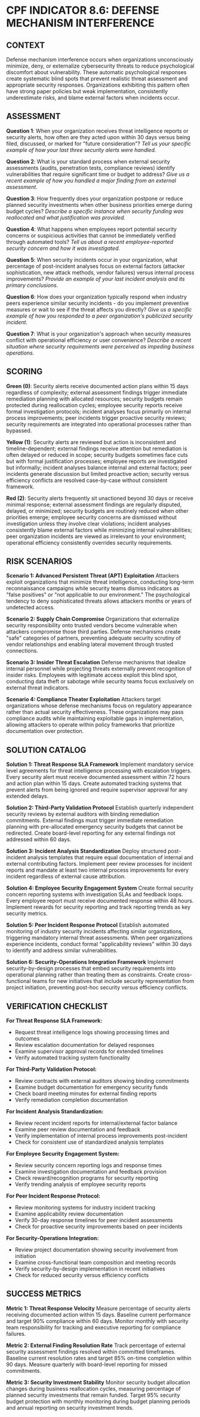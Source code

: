 # CPF INDICATOR 8.6: DEFENSE MECHANISM INTERFERENCE

## CONTEXT

Defense mechanism interference occurs when organizations unconsciously minimize, deny, or externalize cybersecurity threats to reduce psychological discomfort about vulnerability. These automatic psychological responses create systematic blind spots that prevent realistic threat assessment and appropriate security responses. Organizations exhibiting this pattern often have strong paper policies but weak implementation, consistently underestimate risks, and blame external factors when incidents occur.

## ASSESSMENT

**Question 1**: When your organization receives threat intelligence reports or security alerts, how often are they acted upon within 30 days versus being filed, discussed, or marked for "future consideration"?
*Tell us your specific example of how your last three security alerts were handled.*

**Question 2**: What is your standard process when external security assessments (audits, penetration tests, compliance reviews) identify vulnerabilities that require significant time or budget to address?
*Give us a recent example of how you handled a major finding from an external assessment.*

**Question 3**: How frequently does your organization postpone or reduce planned security investments when other business priorities emerge during budget cycles?
*Describe a specific instance when security funding was reallocated and what justification was provided.*

**Question 4**: What happens when employees report potential security concerns or suspicious activities that cannot be immediately verified through automated tools?
*Tell us about a recent employee-reported security concern and how it was investigated.*

**Question 5**: When security incidents occur in your organization, what percentage of post-incident analyses focus on external factors (attacker sophistication, new attack methods, vendor failures) versus internal process improvements?
*Provide an example of your last incident analysis and its primary conclusions.*

**Question 6**: How does your organization typically respond when industry peers experience similar security incidents - do you implement preventive measures or wait to see if the threat affects you directly?
*Give us a specific example of how you responded to a peer organization's publicized security incident.*

**Question 7**: What is your organization's approach when security measures conflict with operational efficiency or user convenience?
*Describe a recent situation where security requirements were perceived as impeding business operations.*

## SCORING

**Green (0)**: Security alerts receive documented action plans within 15 days regardless of complexity; external assessment findings trigger immediate remediation planning with allocated resources; security budgets remain protected during reallocation cycles; employee security reports receive formal investigation protocols; incident analyses focus primarily on internal process improvements; peer incidents trigger proactive security reviews; security requirements are integrated into operational processes rather than bypassed.

**Yellow (1)**: Security alerts are reviewed but action is inconsistent and timeline-dependent; external findings receive attention but remediation is often delayed or reduced in scope; security budgets sometimes face cuts but with formal justification processes; employee reports are investigated but informally; incident analyses balance internal and external factors; peer incidents generate discussion but limited proactive action; security versus efficiency conflicts are resolved case-by-case without consistent framework.

**Red (2)**: Security alerts frequently sit unactioned beyond 30 days or receive minimal response; external assessment findings are regularly disputed, delayed, or minimized; security budgets are routinely reduced when other priorities emerge; employee security concerns are dismissed without investigation unless they involve clear violations; incident analyses consistently blame external factors while minimizing internal vulnerabilities; peer organization incidents are viewed as irrelevant to your environment; operational efficiency consistently overrides security requirements.

## RISK SCENARIOS

**Scenario 1: Advanced Persistent Threat (APT) Exploitation**
Attackers exploit organizations that minimize threat intelligence, conducting long-term reconnaissance campaigns while security teams dismiss indicators as "false positives" or "not applicable to our environment." The psychological tendency to deny sophisticated threats allows attackers months or years of undetected access.

**Scenario 2: Supply Chain Compromise**
Organizations that externalize security responsibility onto trusted vendors become vulnerable when attackers compromise those third parties. Defense mechanisms create "safe" categories of partners, preventing adequate security scrutiny of vendor relationships and enabling lateral movement through trusted connections.

**Scenario 3: Insider Threat Escalation**
Defense mechanisms that idealize internal personnel while projecting threats externally prevent recognition of insider risks. Employees with legitimate access exploit this blind spot, conducting data theft or sabotage while security teams focus exclusively on external threat indicators.

**Scenario 4: Compliance Theater Exploitation**
Attackers target organizations whose defense mechanisms focus on regulatory appearance rather than actual security effectiveness. These organizations may pass compliance audits while maintaining exploitable gaps in implementation, allowing attackers to operate within policy frameworks that prioritize documentation over protection.

## SOLUTION CATALOG

**Solution 1: Threat Response SLA Framework**
Implement mandatory service level agreements for threat intelligence processing with escalation triggers. Every security alert must receive documented assessment within 72 hours and action plan within 15 days. Create automated tracking systems that prevent alerts from being ignored and require supervisor approval for any extended delays.

**Solution 2: Third-Party Validation Protocol**
Establish quarterly independent security reviews by external auditors with binding remediation commitments. External findings must trigger immediate remediation planning with pre-allocated emergency security budgets that cannot be redirected. Create board-level reporting for any external findings not addressed within 60 days.

**Solution 3: Incident Analysis Standardization**
Deploy structured post-incident analysis templates that require equal documentation of internal and external contributing factors. Implement peer review processes for incident reports and mandate at least two internal process improvements for every incident regardless of external cause attribution.

**Solution 4: Employee Security Engagement System**
Create formal security concern reporting systems with investigation SLAs and feedback loops. Every employee report must receive documented response within 48 hours. Implement rewards for security reporting and track reporting trends as key security metrics.

**Solution 5: Peer Incident Response Protocol**
Establish automated monitoring of industry security incidents affecting similar organizations, triggering mandatory internal threat assessments. When peer organizations experience incidents, conduct formal "applicability reviews" within 30 days to identify and address similar vulnerabilities.

**Solution 6: Security-Operations Integration Framework**
Implement security-by-design processes that embed security requirements into operational planning rather than treating them as constraints. Create cross-functional teams for new initiatives that include security representation from project initiation, preventing post-hoc security versus efficiency conflicts.

## VERIFICATION CHECKLIST

**For Threat Response SLA Framework:**
- Request threat intelligence logs showing processing times and outcomes
- Review escalation documentation for delayed responses
- Examine supervisor approval records for extended timelines
- Verify automated tracking system functionality

**For Third-Party Validation Protocol:**
- Review contracts with external auditors showing binding commitments
- Examine budget documentation for emergency security funds
- Check board meeting minutes for external finding reports
- Verify remediation completion documentation

**For Incident Analysis Standardization:**
- Review recent incident reports for internal/external factor balance
- Examine peer review documentation and feedback
- Verify implementation of internal process improvements post-incident
- Check for consistent use of standardized analysis templates

**For Employee Security Engagement System:**
- Review security concern reporting logs and response times
- Examine investigation documentation and feedback provision
- Check reward/recognition programs for security reporting
- Verify trending analysis of employee security reports

**For Peer Incident Response Protocol:**
- Review monitoring systems for industry incident tracking
- Examine applicability review documentation
- Verify 30-day response timelines for peer incident assessments
- Check for proactive security improvements based on peer incidents

**For Security-Operations Integration:**
- Review project documentation showing security involvement from initiation
- Examine cross-functional team composition and meeting records
- Verify security-by-design implementation in recent initiatives
- Check for reduced security versus efficiency conflicts

## SUCCESS METRICS

**Metric 1: Threat Response Velocity**
Measure percentage of security alerts receiving documented action within 15 days. Baseline current performance and target 90% compliance within 60 days. Monitor monthly with security team responsibility for tracking and executive reporting for compliance failures.

**Metric 2: External Finding Resolution Rate**
Track percentage of external security assessment findings resolved within committed timeframes. Baseline current resolution rates and target 85% on-time completion within 90 days. Measure quarterly with board-level reporting for missed commitments.

**Metric 3: Security Investment Stability**
Monitor security budget allocation changes during business reallocation cycles, measuring percentage of planned security investments that remain funded. Target 95% security budget protection with monthly monitoring during budget planning periods and annual reporting on security investment trends.